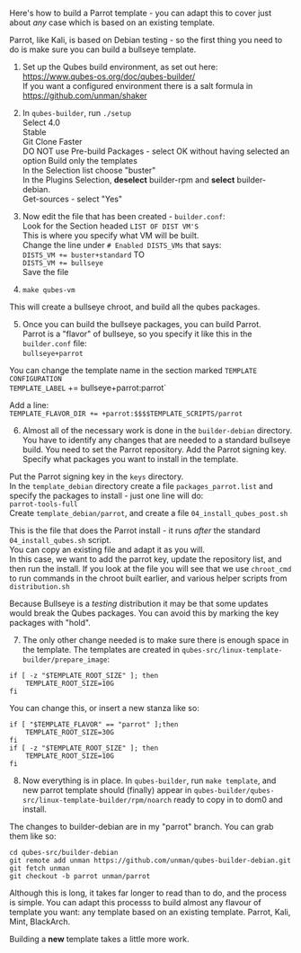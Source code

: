Here's how to build a Parrot template - you can adapt this to cover just
about *any* case which is based on an existing template.

Parrot, like Kali, is based on Debian testing - so the first thing you
need to do is make sure you can build a bullseye template.

1. Set up the Qubes build environment, as set out here:  
https://www.qubes-os.org/doc/qubes-builder/  
If you want a configured environment there is a salt formula in https://github.com/unman/shaker  

2. In `qubes-builder`, run `./setup`  
Select 4.0  
Stable  
Git Clone Faster  
DO NOT use Pre-build Packages - select OK without having selected an option
Build only the templates  
In the Selection list choose "buster"  
In the Plugins Selection, **deselect** builder-rpm and **select** builder-debian.  
Get-sources - select "Yes"

3. Now edit the file that has been created - `builder.conf`:  
Look for the Section headed `LIST OF DIST VM'S`  
This is where you specify what VM will be built.  
Change the line under `# Enabled DISTS_VMs` that says:  
`DISTS_VM += buster+standard` TO  
`DISTS_VM += bullseye`  
Save the file

4. `make qubes-vm`

This will create a bullseye chroot, and build all the qubes packages.

5. Once you can build the bullseye packages, you can build Parrot.  
Parrot is a "flavor" of bullseye, so you specify it like this in the `builder.conf` file:  
`bullseye+parrot`

You can change the template name in the section marked `TEMPLATE CONFIGURATION`  
`TEMPLATE_LABEL` += bullseye+parrot:parrot`

Add a line:  
`TEMPLATE_FLAVOR_DIR += +parrot:$$$$TEMPLATE_SCRIPTS/parrot`

6. Almost all of the necessary work is done in the `builder-debian` directory.  
You have to identify any changes that are needed to a standard bullseye build.
You need to set the Parrot repository.
Add the Parrot signing key.
Specify what packages you want to install in the template.

Put the Parrot signing key in the `keys` directory.  
In the `template_debian` directory create a file `packages_parrot.list` and specify the packages to install - just one line will do:  
`parrot-tools-full`  
Create `template_debian/parrot`, and create a file `04_install_qubes_post.sh`  

This is the file that does the Parrot install - it runs *after* the standard `04_install_qubes.sh` script.  
You can copy an existing file and adapt it as you will.  
In this case, we want to add the parrot key, update the repository list, and then run the install. 
If you look at the file you will see that we use `chroot_cmd` to run commands in the chroot built earlier, and various helper scripts from `distribution.sh`

Because Bullseye is a *testing* distribution it may be that some updates would break the Qubes packages.
You can avoid this by marking the key packages with "hold".

7. The only other change needed is to make sure there is enough space in the template.
The templates are created in `qubes-src/linux-template-builder/prepare_image`:  
```
if [ -z "$TEMPLATE_ROOT_SIZE" ]; then
    TEMPLATE_ROOT_SIZE=10G
fi
```

You can change this, or insert a new stanza like so:  
```
if [ "$TEMPLATE_FLAVOR" == "parrot" ];then
    TEMPLATE_ROOT_SIZE=30G
fi
if [ -z "$TEMPLATE_ROOT_SIZE" ]; then
    TEMPLATE_ROOT_SIZE=10G
fi
```

8. Now everything is in place.
In `qubes-builder`, run `make template`, and new parrot template should (finally) appear in `qubes-builder/qubes-src/linux-template-builder/rpm/noarch` ready to copy in to dom0 and install.


The changes to builder-debian are in my "parrot" branch.
You can grab them like so:  
```
cd qubes-src/builder-debian
git remote add unman https://github.com/unman/qubes-builder-debian.git
git fetch unman
git checkout -b parrot unman/parrot
```

Although this is long, it takes far longer to read than to do, and the process is simple.
You can adapt this processs to build almost any flavour of template you want: any template based on an existing template.
Parrot, Kali, Mint, BlackArch.

Building a **new** template takes a little more work.














